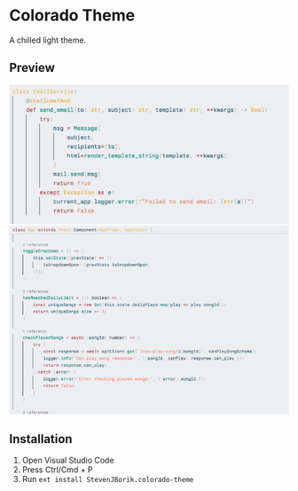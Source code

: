 # Colorado Theme

A chilled light theme. 

## Preview

![Python Syntax](images/Python.png)
![TypeScript Syntax](images/TypeScript.png)

## Installation

1. Open Visual Studio Code
2. Press Ctrl/Cmd + P
3. Run `ext install StevenJBorik.colorado-theme`